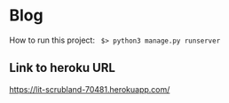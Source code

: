 # Blog
How to run this project:
` $> python3 manage.py runserver`

## Link to heroku URL
 https://lit-scrubland-70481.herokuapp.com/
